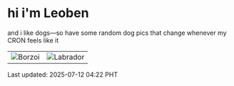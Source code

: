 # hi i'm Leoben

and i like dogs—so have some random dog pics that change whenever my CRON feels like it

|  |  |
|--------|----------|
| ![Borzoi](https://random-dog-vercel.vercel.app/api/random-borzoi?v=1752265325) | ![Labrador](https://random-dog-vercel.vercel.app/api/random-labrador?v=1752265325) |

Last updated: 2025-07-12 04:22 PHT
